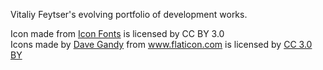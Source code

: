 
Vitaliy Feytser's evolving portfolio of development works.

<div>Icon made from <a href="http://www.onlinewebfonts.com/icon">Icon Fonts</a> is licensed by CC BY 3.0</div>

<div>Icons made by <a href="https://www.flaticon.com/authors/dave-gandy" title="Dave Gandy">Dave Gandy</a> from <a href="https://www.flaticon.com/" 			    title="Flaticon">www.flaticon.com</a> is licensed by <a href="http://creativecommons.org/licenses/by/3.0/" 			    title="Creative Commons BY 3.0" target="_blank">CC 3.0 BY</a></div>